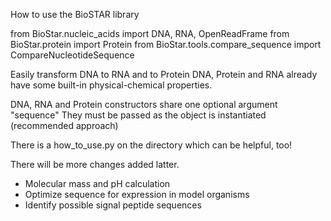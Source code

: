 How to use the BioSTAR library

from BioStar.nucleic_acids import DNA, RNA, OpenReadFrame
from BioStar.protein import Protein
from BioStar.tools.compare_sequence import CompareNucleotideSequence

Easily transform DNA to RNA and to Protein
DNA, Protein and RNA already have some built-in physical-chemical properties.

DNA, RNA and Protein constructors share one optional argument "sequence"
They must be passed as the object is instantiated (recommended approach)

There is a how_to_use.py on the directory which can be helpful, too!

There will be more changes added latter.
- Molecular mass and pH calculation
- Optimize sequence for expression in model organisms
- Identify possible signal peptide sequences
